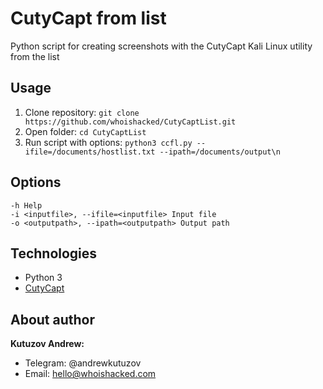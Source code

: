 # CutyCapt from list
Python script for creating screenshots with the CutyCapt Kali Linux utility from the list

## Usage
1. Clone repository:
```git clone https://github.com/whoishacked/CutyCaptList.git```
2. Open folder:
```cd CutyCaptList```
3. Run script with options:
```python3 ccfl.py --ifile=/documents/hostlist.txt --ipath=/documents/output\n```

## Options

```
-h Help
-i <inputfile>, --ifile=<inputfile> Input file
-o <outputpath>, --ipath=<outputpath> Output path
```

## Technologies

- Python 3
- [CutyCapt](https://www.kali.org/tools/cutycapt/)

## About author

**Kutuzov Andrew:**
- Telegram: @andrewkutuzov
- Email: hello@whoishacked.com